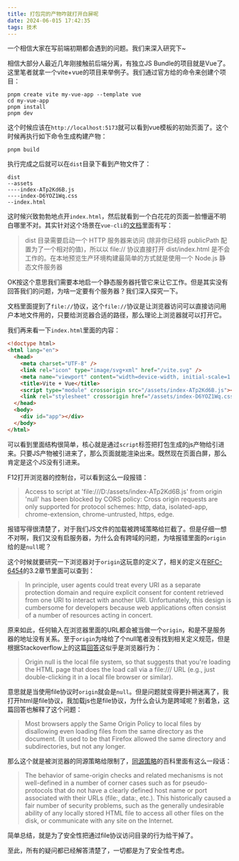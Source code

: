 ```yaml
---
title: 打包完的产物咋就打开白屏呢
date: 2024-06-015 17:42:35
tags: 技术
---
```


一个相信大家在写前端初期都会遇到的问题。我们来深入研究下~

<!-- more -->

相信大部分人最近几年刚接触前后端分离，有独立JS Bundle的项目就是Vue了。这里笔者就拿一个vite+vue的项目来举例子。我们通过官方给的命令来创建个项目：

```shell
pnpm create vite my-vue-app --template vue
cd my-vue-app
pnpm install
pnpm dev
```

这个时候应该在`http://localhost:5173`就可以看到vue模板的初始页面了。这个时候再执行如下命令生成构建产物：
```shell
pnpm build
```

执行完成之后就可以在`dist`目录下看到产物文件了：
```
dist
--assets
----index-ATp2Kd6B.js
----index-D6YOZ1Wq.css
--index.html
```

这时候兴致勃勃地点开`index.html`，然后就看到一个白花花的页面一脸懵逼不明白哪里不对。其实针对这个场景在`vue-cli`的[文档](https://cli.vuejs.org/zh/guide/deployment.html#%E9%80%9A%E7%94%A8%E6%8C%87%E5%8D%97)里面有写：



> dist 目录需要启动一个 HTTP 服务器来访问 (除非你已经将 publicPath 配置为了一个相对的值)，所以以 file:// 协议直接打开 dist/index.html 是不会工作的。在本地预览生产环境构建最简单的方式就是使用一个 Node.js 静态文件服务器

OK按这个意思我们需要本地启一个静态服务器托管它来让它工作。但是其实没有回答我们的问题，为啥一定要有个服务器？我们深入探究一下。

文档里面提到了`file://`协议，这个`file://`协议是让浏览器访问可以直接访问用户本地文件用的，只要给浏览器合适的路径，那么理论上浏览器就可以打开它。

我们再来看一下`index.html`里面的内容：

```html
<!doctype html>
<html lang="en">
  <head>
    <meta charset="UTF-8" />
    <link rel="icon" type="image/svg+xml" href="/vite.svg" />
    <meta name="viewport" content="width=device-width, initial-scale=1.0" />
    <title>Vite + Vue</title>
    <script type="module" crossorigin src="/assets/index-ATp2Kd6B.js"></script>
    <link rel="stylesheet" crossorigin href="/assets/index-D6YOZ1Wq.css">
  </head>
  <body>
    <div id="app"></div>
  </body>
</html>
```

可以看到里面结构很简单，核心就是通过`script`标签把打包生成的js产物给引进来。只要JS产物被引进来了，那么页面就能渲染出来。既然现在页面白屏，那么肯定是这个JS没有引进来。

F12打开浏览器的控制台，可以看到这么一段报错：
> Access to script at 'file:///D:/assets/index-ATp2Kd6B.js' from origin 'null' has been blocked by CORS policy: Cross origin requests are only supported for protocol schemes: http, data, isolated-app, chrome-extension, chrome-untrusted, https, edge.

报错写得很清楚了，对于我们JS文件的加载被跨域策略给拦截了。但是仔细一想不对啊，我们又没有启服务器，为什么会有跨域的问题，为啥报错里面的`origin`给的是`null`呢？

这个时候就要研究一下浏览器对于`origin`这玩意的定义了，相关的定义在[RFC-6454](https://www.rfc-editor.org/rfc/rfc6454)的3.2章节里面可以查到：


> In principle, user agents could treat every URI as a separate
protection domain and require explicit consent for content retrieved
from one URI to interact with another URI.  Unfortunately, this
design is cumbersome for developers because web applications often
consist of a number of resources acting in concert.

原来如此，任何输入在浏览器里面的URL都会被当做一个`origin`，和是不是服务器的地址没有关系。至于`origin`为啥给了个null笔者没有找到相关定义规范，但是根据Stackoverflow上的这篇[回答](https://stackoverflow.com/questions/8456538/origin-null-is-not-allowed-by-access-control-allow-origin)这似乎是浏览器行为：

> Origin null is the local file system, so that suggests that you're loading the HTML page that does the load call via a file:/// URL (e.g., just double-clicking it in a local file browser or similar).

意思就是当使用file协议时`origin`就会是`null`。但是问题就变得更扑朔迷离了，我打开html是file协议，我加载js也是file协议，为什么会认为是跨域呢？别着急，这篇回答也解释了这个问题：

> Most browsers apply the Same Origin Policy to local files by disallowing even loading files from the same directory as the document. (It used to be that Firefox allowed the same directory and subdirectories, but not any longer.

那么这个就是被浏览器的同源策略给限制了，[同源策略](https://en.wikipedia.org/wiki/Same-origin_policy)的百科里面有这么一段话：

> The behavior of same-origin checks and related mechanisms is not well-defined in a number of corner cases such as for pseudo-protocols that do not have a clearly defined host name or port associated with their URLs (file:, data:, etc.). This historically caused a fair number of security problems, such as the generally undesirable ability of any locally stored HTML file to access all other files on the disk, or communicate with any site on the Internet.

简单总结，就是为了安全性把通过file协议访问目录的行为给干掉了。

至此，所有的疑问都已经解答清楚了，一切都是为了安全性考虑。